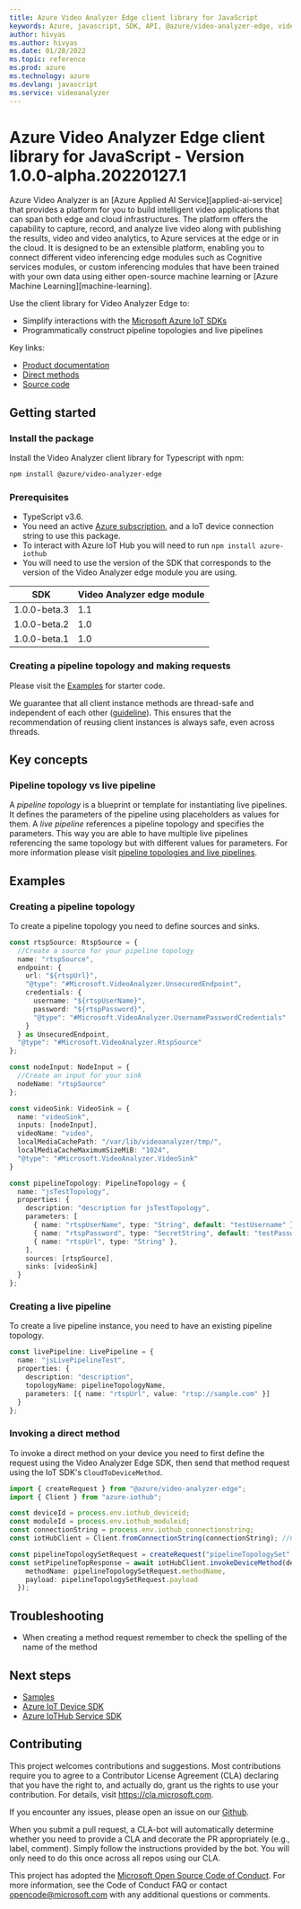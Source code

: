 ```yaml
---
title: Azure Video Analyzer Edge client library for JavaScript
keywords: Azure, javascript, SDK, API, @azure/video-analyzer-edge, videoanalyzer
author: hivyas
ms.author: hivyas
ms.date: 01/28/2022
ms.topic: reference
ms.prod: azure
ms.technology: azure
ms.devlang: javascript
ms.service: videoanalyzer
---
```

# Azure Video Analyzer Edge client library for JavaScript - Version 1.0.0-alpha.20220127.1 


Azure Video Analyzer is an [Azure Applied AI Service][applied-ai-service] that provides a platform for you to build intelligent video applications that can span both edge and cloud infrastructures. The platform offers the capability to capture, record, and analyze live video along with publishing the results, video and video analytics, to Azure services at the edge or in the cloud. It is designed to be an extensible platform, enabling you to connect different video inferencing edge modules such as Cognitive services modules, or custom inferencing modules that have been trained with your own data using either open-source machine learning or [Azure Machine Learning][machine-learning].

Use the client library for Video Analyzer Edge to:

-  Simplify interactions with the [Microsoft Azure IoT SDKs](https://github.com/azure/azure-iot-sdks)
-  Programmatically construct pipeline topologies and live pipelines

Key links:
- [Product documentation][doc_product]
- [Direct methods][doc_direct_methods] 
- [Source code][source]

## Getting started

### Install the package

Install the Video Analyzer client library for Typescript with npm:

```bash
npm install @azure/video-analyzer-edge
```

### Prerequisites

-  TypeScript v3.6.
-  You need an active [Azure subscription][azure_sub], and a IoT device connection string to use this package.
-  To interact with Azure IoT Hub you will need to run `npm install azure-iothub`
-  You will need to use the version of the SDK that corresponds to the version of the Video Analyzer edge module you are using.

  | SDK          | Video Analyzer edge module |
  | ------------ | -------------------------- |
  | 1.0.0-beta.3 | 1.1                        |
  | 1.0.0-beta.2 | 1.0                        |
  | 1.0.0-beta.1 | 1.0                        |

### Creating a pipeline topology and making requests

Please visit the [Examples](#examples) for starter code.

We guarantee that all client instance methods are thread-safe and independent of each other ([guideline](https://azure.github.io/azure-sdk/dotnet_introduction.html#dotnet-service-methods-thread-safety)). This ensures that the recommendation of reusing client instances is always safe, even across threads.

## Key concepts

### Pipeline topology vs live pipeline

A _pipeline topology_ is a blueprint or template for instantiating live pipelines. It defines the parameters of the pipeline using placeholders as values for them. A _live pipeline_ references a pipeline topology and specifies the parameters. This way you are able to have multiple live pipelines referencing the same topology but with different values for parameters. For more information please visit [pipeline topologies and live pipelines][doc_pipelines].

## Examples

### Creating a pipeline topology

To create a pipeline topology you need to define sources and sinks.

```typescript
const rtspSource: RtspSource = {
  //Create a source for your pipeline topology
  name: "rtspSource",
  endpoint: {
    url: "${rtspUrl}",
    "@type": "#Microsoft.VideoAnalyzer.UnsecuredEndpoint",
    credentials: {
      username: "${rtspUserName}",
      password: "${rtspPassword}",
      "@type": "#Microsoft.VideoAnalyzer.UsernamePasswordCredentials"
    }
  } as UnsecuredEndpoint,
  "@type": "#Microsoft.VideoAnalyzer.RtspSource"
};

const nodeInput: NodeInput = {
  //Create an input for your sink
  nodeName: "rtspSource"
};

const videoSink: VideoSink = {
  name: "videoSink",
  inputs: [nodeInput],
  videoName: "video",
  localMediaCachePath: "/var/lib/videoanalyzer/tmp/",
  localMediaCacheMaximumSizeMiB: "1024",
  "@type": "#Microsoft.VideoAnalyzer.VideoSink"
}

const pipelineTopology: PipelineTopology = {
  name: "jsTestTopology",
  properties: {
    description: "description for jsTestTopology",
    parameters: [
      { name: "rtspUserName", type: "String", default: "testUsername" },
      { name: "rtspPassword", type: "SecretString", default: "testPassword" },
      { name: "rtspUrl", type: "String" },
    ],
    sources: [rtspSource],
    sinks: [videoSink]
  }
};

```

### Creating a live pipeline

To create a live pipeline instance, you need to have an existing pipeline topology.

```typescript
const livePipeline: LivePipeline = {
  name: "jsLivePipelineTest",
  properties: {
    description: "description",
    topologyName: pipelineTopologyName,
    parameters: [{ name: "rtspUrl", value: "rtsp://sample.com" }]
  }
};
```

### Invoking a direct method

To invoke a direct method on your device you need to first define the request using the Video Analyzer Edge SDK, then send that method request using the IoT SDK's `CloudToDeviceMethod`.

```typescript
import { createRequest } from "@azure/video-analyzer-edge";
import { Client } from "azure-iothub";

const deviceId = process.env.iothub_deviceid;
const moduleId = process.env.iothub_moduleid;
const connectionString = process.env.iothub_connectionstring;
const iotHubClient = Client.fromConnectionString(connectionString); //Connect to your IoT Hub

const pipelineTopologySetRequest = createRequest("pipelineTopologySet", pipelineTopology);
const setPipelineTopResponse = await iotHubClient.invokeDeviceMethod(deviceId, moduleId, {
    methodName: pipelineTopologySetRequest.methodName,
    payload: pipelineTopologySetRequest.payload
  });
```

## Troubleshooting

-  When creating a method request remember to check the spelling of the name of the method

## Next steps

-  [Samples][samples]
-  [Azure IoT Device SDK][iot-device-sdk]
-  [Azure IoTHub Service SDK][iot-hub-sdk]

## Contributing

This project welcomes contributions and suggestions. Most contributions require
you to agree to a Contributor License Agreement (CLA) declaring that you have
the right to, and actually do, grant us the rights to use your contribution.
For details, visit https://cla.microsoft.com.

If you encounter any issues, please open an issue on our [Github][github-page-issues].

When you submit a pull request, a CLA-bot will automatically determine whether
you need to provide a CLA and decorate the PR appropriately (e.g., label,
comment). Simply follow the instructions provided by the bot. You will only
need to do this once across all repos using our CLA.

This project has adopted the
[Microsoft Open Source Code of Conduct][code_of_conduct]. For more information,
see the Code of Conduct FAQ or contact opencode@microsoft.com with any
additional questions or comments.

<!-- LINKS -->

[azure_cli]: https://docs.microsoft.com/cli/azure
[azure_sub]: https://azure.microsoft.com/free/
[cla]: https://cla.microsoft.com
[code_of_conduct]: https://opensource.microsoft.com/codeofconduct/
[coc_faq]: https://opensource.microsoft.com/codeofconduct/faq/
[coc_contact]: mailto:opencode@microsoft.com

[source]: https://aka.ms/ava/sdk/client/js/source
[samples]: https://aka.ms/video-analyzer-sample
[package]: https://aka.ms/ava/sdk/client/js
[doc_direct_methods]: https://go.microsoft.com/fwlink/?linkid=2162396
[doc_product]: https://go.microsoft.com/fwlink/?linkid=2162396
[doc_pipelines]: https://go.microsoft.com/fwlink/?linkid=2162396
[iot-device-sdk]: https://www.npmjs.com/package/azure-iot-device
[iot-hub-sdk]: https://github.com/Azure/azure-iot-sdk-node
[github-page-issues]: https://github.com/Azure/azure-sdk-for-js/issues

